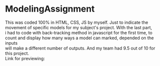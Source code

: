 # ModelingAssignment
This was coded 100% in HTML, CSS, JS by myself. Just to indicate the movement of specific models for my subject's project. With the last part, 
<br>
i had to code with back-tracking method in javascript for the first time, to count and display how many ways a model can marked, depended on the inputs
<br>
will make a different number of outputs. And my team had 9.5 out of 10 for this project.
<br>
Link for previewing:
